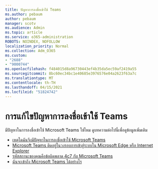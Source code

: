```yaml
---
title: ปัญหาการลงชื่อเข้าใช้ Teams
ms.author: pebaum
author: pebaum
manager: scotv
ms.audience: Admin
ms.topic: article
ms.service: o365-administration
ROBOTS: NOINDEX, NOFOLLOW
localization_priority: Normal
ms.collection: Adm_O365
ms.custom:
- "2688"
- "9000744"
ms.openlocfilehash: f484015d8a96730443ef4b35da5ec59af2419a55
ms.sourcegitcommit: 8bc60ec34bc1e40685e3976576e04a2623f63a7c
ms.translationtype: MT
ms.contentlocale: th-TH
ms.lasthandoff: 04/15/2021
ms.locfileid: "51824742"
---
```

# <a name="troubleshooting-teams-sign-in"></a>การแก้ไขปัญหาการลงชื่อเข้าใช้ Teams 

มีปัญหาในการลงชื่อเข้าใช้ Microsoft Teams ใช่ไหม ดูบทความต่อไปนี้เพื่อดูข้อมูลเพิ่มเติม

- [เหตุใดฉันจึงมีปัญหาในการลงชื่อเข้าใช้ Microsoft Teams](https://support.office.com/article/a02f683b-61a3-4008-9447-ee60c5593b0f)
- [Microsoft Teams ติดอยู่ในวงรอบการเข้าสู่ระบบใน Microsoft Edge หรือ Internet Explorer](https://docs.microsoft.com/microsoftteams/troubleshoot/teams-sign-in/sign-in-loop)
- [รหัสสถานะของคุณคือข้อผิดพลาด 4c7 กับ Microsoft Teams](https://support.microsoft.com/help/4041047/modern-authentication-failed-here-status-code-is-4c7-when-signing-in-t)
- [ฉันจะเข้าถึง Microsoft Teams ได้อย่างไร](https://support.office.com/article/how-do-i-get-access-to-microsoft-teams-fc7f1634-abd3-4f26-a597-9df16e4ca65b)